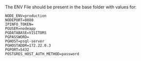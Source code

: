 The ENV File should be present in the base folder with values for:

```
NODE_ENV=production
NODEPORT=8080
IPINFO_TOKEN=
PGUSER=nodeapp
PGDATABASE=VISITORS
PGPASSWORD=
PGHOST=psql-server
PGHOSTADDR=172.22.0.3
PGPORT=5432
POSTGRES_HOST_AUTH_METHOD=password
```
